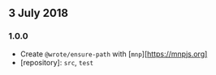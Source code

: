 ## 3 July 2018

### 1.0.0

- Create `@wrote/ensure-path` with [`mnp`][https://mnpjs.org]
- [repository]: `src`, `test`
